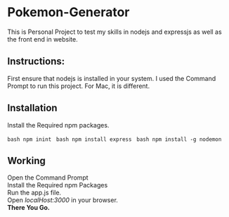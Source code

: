 # Pokemon-Generator
This is Personal Project to test my skills in nodejs and expressjs as well as the front end in website.



## Instructions:
First ensure that nodejs is installed in your system.
I used the Command Prompt to run this project.
For Mac, it is different.

## Installation
Install the Required npm packages.

``bash
npm inint
``
``bash
npm install express
``
``bash
npm install -g nodemon
``
## Working
Open the Command Prompt <br>
Install the Required npm Packages <br>
Run the app.js file.<br>
Open *localHost:3000* in your browser.<br>
**There You Go.**
